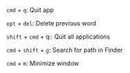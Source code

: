 `cmd` + `q`: Quit app

`opt` + `del`: Delete previous word

`shift` + `cmd` + q`:` Quit all applications

`cmd` + `shift` + `g`: Search for path in Finder

`cmd` + `m`: Minimize window

